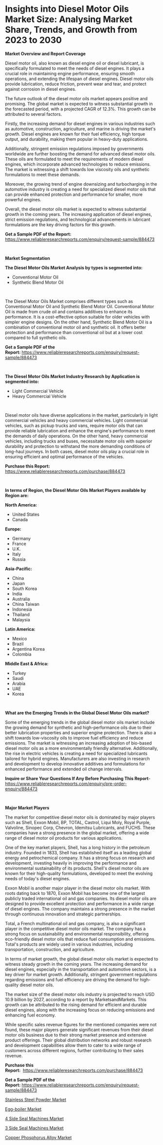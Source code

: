 <p><h1>Insights into Diesel Motor Oils Market Size: Analysing Market Share, Trends, and Growth from 2023 to 2030</h1></p><p><strong>Market Overview and Report Coverage</strong></p>
<p><p>Diesel motor oil, also known as diesel engine oil or diesel lubricant, is specifically formulated to meet the needs of diesel engines. It plays a crucial role in maintaining engine performance, ensuring smooth operations, and extending the lifespan of diesel engines. Diesel motor oils provide lubrication, reduce friction, prevent wear and tear, and protect against corrosion in diesel engines.</p><p>The future outlook of the diesel motor oils market appears positive and promising. The global market is expected to witness substantial growth in the forecasted period, with a projected CAGR of 12.3%. This growth can be attributed to several factors.</p><p>Firstly, the increasing demand for diesel engines in various industries such as automotive, construction, agriculture, and marine is driving the market's growth. Diesel engines are known for their fuel efficiency, high torque output, and durability, making them popular in heavy-duty applications.</p><p>Additionally, stringent emission regulations imposed by governments worldwide are further boosting the demand for advanced diesel motor oils. These oils are formulated to meet the requirements of modern diesel engines, which incorporate advanced technologies to reduce emissions. The market is witnessing a shift towards low viscosity oils and synthetic formulations to meet these demands.</p><p>Moreover, the growing trend of engine downsizing and turbocharging in the automotive industry is creating a need for specialized diesel motor oils that can provide enhanced protection and performance for smaller, more powerful engines.</p><p>Overall, the diesel motor oils market is expected to witness substantial growth in the coming years. The increasing application of diesel engines, strict emission regulations, and technological advancements in lubricant formulations are the key driving factors for this growth.</p></p>
<p><strong>Get a Sample PDF of the Report:</strong> <a href="https://www.reliableresearchreports.com/enquiry/request-sample/884473">https://www.reliableresearchreports.com/enquiry/request-sample/884473</a></p>
<p>&nbsp;</p>
<p><strong>Market Segmentation</strong></p>
<p><strong>The Diesel Motor Oils Market Analysis by types is segmented into:</strong></p>
<p><ul><li>Conventional Motor Oil</li><li>Synthetic Blend Motor Oil</li></ul></p>
<p>&nbsp;</p>
<p><p>The Diesel Motor Oils Market comprises different types such as Conventional Motor Oil and Synthetic Blend Motor Oil. Conventional Motor Oil is made from crude oil and contains additives to enhance its performance. It is a cost-effective option suitable for older vehicles with simpler engine designs. On the other hand, Synthetic Blend Motor Oil is a combination of conventional motor oil and synthetic oil. It offers better protection and performance than conventional oil but at a lower cost compared to full synthetic oils.</p></p>
<p><strong>Get a Sample PDF of the Report:</strong>&nbsp;<a href="https://www.reliableresearchreports.com/enquiry/request-sample/884473">https://www.reliableresearchreports.com/enquiry/request-sample/884473</a></p>
<p>&nbsp;</p>
<p><strong>The Diesel Motor Oils Market Industry Research by Application is segmented into:</strong></p>
<p><ul><li>Light Commercial Vehicle</li><li>Heavy Commercial Vehicle</li></ul></p>
<p>&nbsp;</p>
<p><p>Diesel motor oils have diverse applications in the market, particularly in light commercial vehicles and heavy commercial vehicles. Light commercial vehicles, such as pickup trucks and vans, require motor oils that can provide reliable lubrication and enhance the engine's performance to meet the demands of daily operations. On the other hand, heavy commercial vehicles, including trucks and buses, necessitate motor oils with superior durability and protection to withstand the more demanding conditions of long-haul journeys. In both cases, diesel motor oils play a crucial role in ensuring efficient and optimal performance of the vehicles.</p></p>
<p><strong>Purchase this Report:</strong>&nbsp; <a href="https://www.reliableresearchreports.com/purchase/884473">https://www.reliableresearchreports.com/purchase/884473</a></p>
<p>&nbsp;</p>
<p><strong>In terms of Region, the Diesel Motor Oils Market Players available by Region are:</strong></p>
<p>
    <p> <strong> North America: </strong>
        <ul>
            <li>United States</li>
            <li>Canada</li>
        </ul>
        </p> 
    <p> <strong> Europe: </strong>
        <ul>
            <li>Germany</li>
            <li>France</li>
            <li>U.K.</li>
            <li>Italy</li>
            <li>Russia</li>
        </ul>
        </p> 
    <p> <strong> Asia-Pacific: </strong>
        <ul>
            <li>China</li>
            <li>Japan</li>
            <li>South Korea</li>
            <li>India</li>
            <li>Australia</li>
            <li>China Taiwan</li>
            <li>Indonesia</li>
            <li>Thailand</li>
            <li>Malaysia</li>
        </ul>
        </p> 
    <p> <strong> Latin America: </strong>
        <ul>
            <li>Mexico</li>
            <li>Brazil</li>
            <li>Argentina Korea</li>
            <li>Colombia</li>
        </ul>
        </p> 
    <p> <strong> Middle East & Africa: </strong>
        <ul>
            <li>Turkey</li>
            <li>Saudi</li>
            <li>Arabia</li>
            <li>UAE</li>
            <li>Korea</li>
        </ul>
    </p>
    </p>
<p>&nbsp;</p>
<p><strong>What are the Emerging Trends in the Global Diesel Motor Oils market?</strong></p>
<p><p>Some of the emerging trends in the global diesel motor oils market include the growing demand for synthetic and high-performance oils due to their better lubrication properties and superior engine protection. There is also a shift towards low-viscosity oils to improve fuel efficiency and reduce emissions. The market is witnessing an increasing adoption of bio-based diesel motor oils as a more environmentally friendly alternative. Additionally, the rise in electric vehicles is creating a need for specialized lubricants tailored for hybrid engines. Manufacturers are also investing in research and development to develop innovative additives and formulations for enhanced performance and extended oil change intervals.</p></p>
<p><strong>Inquire or Share Your Questions If Any Before Purchasing This Report</strong>- <a href="https://www.reliableresearchreports.com/enquiry/pre-order-enquiry/884473">https://www.reliableresearchreports.com/enquiry/pre-order-enquiry/884473</a></p>
<p>&nbsp;</p>
<p><strong>Major Market Players</strong></p>
<p><p>The market for competitive diesel motor oils is dominated by major players such as Shell, Exxon Mobil, BP, TOTAL, Castrol, Liqui Moly, Royal Purple, Valvoline, Sinopec Corp, Chevron, Idemitsu Lubricants, and FUCHS. These companies have a strong presence in the global market, offering a wide range of diesel motor oil products for various applications.</p><p>One of the key market players, Shell, has a long history in the petroleum industry. Founded in 1833, Shell has established itself as a leading global energy and petrochemical company. It has a strong focus on research and development, investing heavily in improving the performance and environmental sustainability of its products. Shell's diesel motor oils are known for their high-quality formulations, developed to meet the evolving needs of today's diesel engines.</p><p>Exxon Mobil is another major player in the diesel motor oils market. With roots dating back to 1870, Exxon Mobil has become one of the largest publicly traded international oil and gas companies. Its diesel motor oils are designed to provide excellent protection and performance in a wide range of diesel engines. The company maintains a strong presence in the market through continuous innovation and strategic partnerships.</p><p>Total, a French multinational oil and gas company, is also a significant player in the competitive diesel motor oils market. The company has a strong focus on sustainability and environmental responsibility, offering eco-friendly diesel motor oils that reduce fuel consumption and emissions. Total's products are widely used in various industries, including transportation, construction, and agriculture.</p><p>In terms of market growth, the global diesel motor oils market is expected to witness steady growth in the coming years. The increasing demand for diesel engines, especially in the transportation and automotive sectors, is a key driver for market growth. Additionally, stringent government regulations regarding emissions and fuel efficiency are driving the demand for high-quality diesel motor oils.</p><p>The market size of the diesel motor oils industry is projected to reach USD 10.9 billion by 2027, according to a report by MarketsandMarkets. This growth can be attributed to the rising demand for efficient and durable diesel engines, along with the increasing focus on reducing emissions and enhancing fuel economy.</p><p>While specific sales revenue figures for the mentioned companies were not found, these major players generate significant revenues from their diesel motor oils business due to their strong market presence and extensive product offerings. Their global distribution networks and robust research and development capabilities allow them to cater to a wide range of customers across different regions, further contributing to their sales revenue.</p></p>
<p><strong>Purchase this Report:</strong>&nbsp;&nbsp;<a href="https://www.reliableresearchreports.com/purchase/884473">https://www.reliableresearchreports.com/purchase/884473</a></p>
<p></p>
<p><strong>Get a Sample PDF of the Report:</strong>&nbsp;<a href="https://www.reliableresearchreports.com/enquiry/request-sample/884473">https://www.reliableresearchreports.com/enquiry/request-sample/884473</a></p>
<p><p><a href="https://github.com/dzharov81/Market-Research-Report-List-1/blob/main/stainless-steel-powder-market.md">Stainless Steel Powder Market</a></p><p><a href="https://medium.com/@vallieemard78/egg-boiler-market-share-evolution-and-market-growth-trends-2023-2030-5d942e61b340">Egg-boiler Market</a></p><p><a href="https://medium.com/@soledadhane827/4-side-seal-machines-market-share-evolution-and-market-growth-trends-2023-2030-3875443ecc7a">4 Side Seal Machines Market</a></p><p><a href="https://medium.com/@elzaziemann1943/decoding-3-side-seal-machines-market-metrics-market-share-trends-and-growth-patterns-336933df65c6">3 Side Seal Machines Market</a></p><p><a href="https://github.com/scarol104/Market-Research-Report-List-1/blob/main/copper-phosphorus-alloy-market.md">Copper Phosphorus Alloy Market</a></p></p>